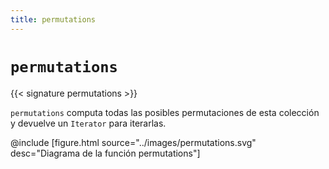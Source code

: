 ```yaml
---
title: permutations
---
```


# `permutations`

{{< signature permutations >}}

`permutations` computa todas las posibles permutaciones de esta colección y devuelve un `Iterator` para iterarlas.

@include [figure.html source="../images/permutations.svg" desc="Diagrama de la función permutations"]
